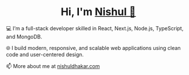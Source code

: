 <h1 align="center">Hi, I'm <a href="https://nishuldhakar.com/" target="_blank">
Nishul 👋</a></h1>

💻 I’m a full-stack developer skilled in React, Next.js, Node.js, TypeScript, and MongoDB.

🌐 I build modern, responsive, and scalable web applications using clean code and user-centered design.

📫 More about me at <a href="https://nishuldhakar.com/" target="_blank">nishuldhakar.com</a>

<!--  <p align="center">
  <img src="https://github-readme-streak-stats.herokuapp.com/?user=NishulDhakar&hide_border=true&theme=default" alt="Nishul's GitHub streak stats" />
</p>

<p align="center">
  <img src="https://skillicons.dev/icons?i=js,ts,react,nextjs,nodejs,express,mongodb,tailwind,html,css,git,github,vscode&theme=light&perline=9" alt="Tech Stack" />
</p> -->

<!-- <p align="center">
  <a href="https://x.com/nishuldhakar" target="_blank">
    <img src="https://img.shields.io/badge/X-000000?style=for-the-badge&logo=twitter&logoColor=white" alt="X" />
  </a>
  <a href="https://www.linkedin.com/in/nishul-dhakar/" target="_blank">
    <img src="https://img.shields.io/badge/LinkedIn-0A66C2?style=for-the-badge&logo=linkedin&logoColor=white" alt="LinkedIn" />
  </a>
</p> -->
